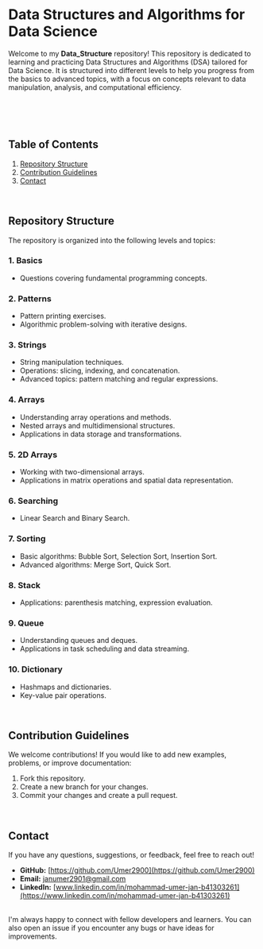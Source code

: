 # Data Structures and Algorithms for Data Science

Welcome to my **Data_Structure** repository! This repository is dedicated to learning and practicing Data Structures and Algorithms (DSA) tailored for Data Science. It is structured into different levels to help you progress from the basics to advanced topics, with a focus on concepts relevant to data manipulation, analysis, and computational efficiency.

<br><br><br>

## Table of Contents
1. [Repository Structure](#repository-structure)
2. [Contribution Guidelines](#contribution-guidelines)
3. [Contact](#contact)

<br>

## Repository Structure

The repository is organized into the following levels and topics:

### 1. Basics
- Questions covering fundamental programming concepts.

### 2. Patterns
- Pattern printing exercises.
- Algorithmic problem-solving with iterative designs.

### 3. Strings
- String manipulation techniques.
- Operations: slicing, indexing, and concatenation.
- Advanced topics: pattern matching and regular expressions.

### 4. Arrays
- Understanding array operations and methods.
- Nested arrays and multidimensional structures.
- Applications in data storage and transformations.

### 5. 2D Arrays
- Working with two-dimensional arrays.
- Applications in matrix operations and spatial data representation.

### 6. Searching
- Linear Search and Binary Search.

### 7. Sorting
- Basic algorithms: Bubble Sort, Selection Sort, Insertion Sort.
- Advanced algorithms: Merge Sort, Quick Sort.

### 8. Stack
- Applications: parenthesis matching, expression evaluation.

### 9. Queue
- Understanding queues and deques.
- Applications in task scheduling and data streaming.

### 10. Dictionary
- Hashmaps and dictionaries.
- Key-value pair operations.

<br>

## Contribution Guidelines

We welcome contributions! If you would like to add new examples, problems, or improve documentation:

1. Fork this repository.
2. Create a new branch for your changes.
3. Commit your changes and create a pull request.

<br>

## Contact

If you have any questions, suggestions, or feedback, feel free to reach out!

- **GitHub:** [https://github.com/Umer2900](https://github.com/Umer2900)
- **Email:** [janumer2901@gmail.com](mailto:janumer2901@gmail.com)
- **LinkedIn:** [www.linkedin.com/in/mohammad-umer-jan-b41303261](https://www.linkedin.com/in/mohammad-umer-jan-b41303261)
<br>
I'm always happy to connect with fellow developers and learners. You can also open an issue if you encounter any bugs or have ideas for improvements.




